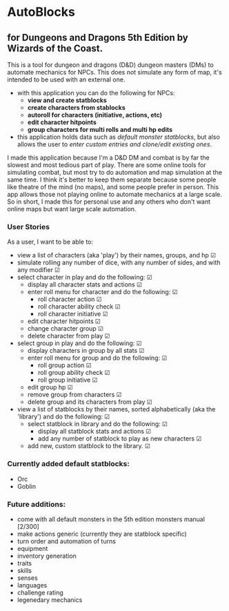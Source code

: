 # AutoBlocks
## for Dungeons and Dragons 5th Edition by Wizards of the Coast.
<p>
This is a tool for dungeon and dragons (D&D) dungeon masters (DMs) to automate mechanics for NPCs. This does not 
simulate any form of map, it's intended to be used with an external one.
</p>

- with this application you can do the following for NPCs:
  - **view and create statblocks**
  - **create characters from stablocks**
  - **autoroll for characters (initiative, actions, etc)**
  - **edit character hitpoints**
  - **group characters for multi rolls and multi hp edits**
- this application holds data such as *default monster statblocks*, but also allows the user to *enter custom entries 
and clone/edit existing ones*.
<p>
I made this application because I'm a D&D DM and combat is by far the slowest and most tedious part of play. There are 
some online tools for simulating combat, but most try to do automation and map simulation at the same time. I think 
it's better to keep them separate because some people like theatre of the mind (no maps), and some people prefer in 
person. This app allows those not playing online to automate mechanics at a large scale. So in short, I made this for 
personal use and any others who don't want online maps but want large scale automation. 
</p>

### User Stories
<p>
As a user, I want to be able to:
</p>

- view a list of characters (aka 'play') by their names, groups, and hp ☑
- simulate rolling any number of dice, with any number of sides, and with any modifier ☑
- select character in play and do the following: ☑
    - display all character stats and actions ☑
    - enter roll menu for character and do the following: ☑
        - roll character action ☑
        - roll character ability check ☑
        - roll character initiative ☑
    - edit character hitpoints ☑
    - change character group ☑
    - delete character from play ☑
- select group in play and do the following: ☑
  - display characters in group by all stats ☑
  - enter roll menu for group and do the following: ☑
    - roll group action ☑
    - roll group ability check ☑
    - roll group initiative ☑
  - edit group hp ☑
  - remove group from characters ☑
  - delete group and its characters from play ☑
- view a list of statblocks by their names, sorted alphabetically (aka the 'library') and do the following: ☑
  - select statblock in library and do the following: ☑
    - display all statblock stats and actions ☑
    - add any number of statblock to play as new characters ☑
  - add new, custom statblock to the library. ☑

### Currently added default statblocks:
- Orc
- Goblin

### Future additions:
- come with all default monsters in the 5th edition monsters manual [2/300]
- make actions generic (currently they are statblock specific)
- turn order and automation of turns
- equipment
- inventory generation
- traits
- skills
- senses
- languages
- challenge rating
- legenedary mechanics
